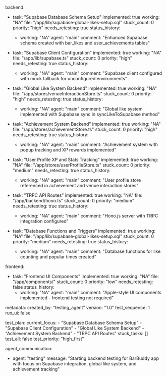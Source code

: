 backend:
  - task: "Supabase Database Schema Setup"
    implemented: true
    working: "NA"
    file: "/app/lib/supabase-global-likes-setup.sql"
    stuck_count: 0
    priority: "high"
    needs_retesting: true
    status_history:
      - working: "NA"
        agent: "main"
        comment: "Enhanced Supabase schema created with bar_likes and user_achievements tables"

  - task: "Supabase Client Configuration"
    implemented: true
    working: "NA"
    file: "/app/lib/supabase.ts"
    stuck_count: 0
    priority: "high"
    needs_retesting: true
    status_history:
      - working: "NA"
        agent: "main"
        comment: "Supabase client configured with mock fallback for unconfigured environments"

  - task: "Global Like System Backend"
    implemented: true
    working: "NA"
    file: "/app/stores/venueInteractionStore.ts"
    stuck_count: 0
    priority: "high"
    needs_retesting: true
    status_history:
      - working: "NA"
        agent: "main"
        comment: "Global like system implemented with Supabase sync in syncLikeToSupabase method"

  - task: "Achievement System Backend"
    implemented: true
    working: "NA"
    file: "/app/stores/achievementStore.ts"
    stuck_count: 0
    priority: "high"
    needs_retesting: true
    status_history:
      - working: "NA"
        agent: "main"
        comment: "Achievement system with popup tracking and XP rewards implemented"

  - task: "User Profile XP and Stats Tracking"
    implemented: true
    working: "NA"
    file: "/app/stores/userProfileStore.ts"
    stuck_count: 0
    priority: "medium"
    needs_retesting: true
    status_history:
      - working: "NA"
        agent: "main"
        comment: "User profile store referenced in achievement and venue interaction stores"

  - task: "TRPC API Routes"
    implemented: true
    working: "NA"
    file: "/app/backend/hono.ts"
    stuck_count: 0
    priority: "medium"
    needs_retesting: true
    status_history:
      - working: "NA"
        agent: "main"
        comment: "Hono.js server with TRPC integration configured"

  - task: "Database Functions and Triggers"
    implemented: true
    working: "NA"
    file: "/app/lib/supabase-global-likes-setup.sql"
    stuck_count: 0
    priority: "medium"
    needs_retesting: true
    status_history:
      - working: "NA"
        agent: "main"
        comment: "Database functions for like counting and popular times created"

frontend:
  - task: "Frontend UI Components"
    implemented: true
    working: "NA"
    file: "/app/components/"
    stuck_count: 0
    priority: "low"
    needs_retesting: false
    status_history:
      - working: "NA"
        agent: "main"
        comment: "Apple-style UI components implemented - frontend testing not required"

metadata:
  created_by: "testing_agent"
  version: "1.0"
  test_sequence: 1
  run_ui: false

test_plan:
  current_focus:
    - "Supabase Database Schema Setup"
    - "Supabase Client Configuration"
    - "Global Like System Backend"
    - "Achievement System Backend"
    - "TRPC API Routes"
  stuck_tasks: []
  test_all: false
  test_priority: "high_first"

agent_communication:
  - agent: "testing"
    message: "Starting backend testing for BarBuddy app with focus on Supabase integration, global like system, and achievement tracking"